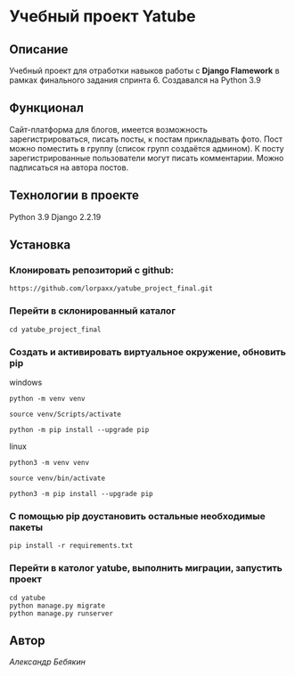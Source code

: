 # Учебный проект Yatube
## Описание
Учебный проект для отработки навыков работы с **Django Flamework** в рамках финального задания спринта 6.
Создавался на Python 3.9
## Функционал
Сайт-платформа для блогов, имеется возможность зарегистрироваться, писать посты, к постам прикладывать фото. Пост можно поместить в группу (список групп создаётся админом). К посту зарегистрированные пользователи могут писать комментарии. Можно падписаться на автора постов.
## Технологии в проекте
Python 3.9
Django 2.2.19

## Установка
### Клонировать репозиторий с github:
```
https://github.com/lorpaxx/yatube_project_final.git
```
### Перейти в склонированный каталог
```
cd yatube_project_final
```
### Создать и активировать виртуальное окружение, обновить pip
windows
```
python -m venv venv

source venv/Scripts/activate

python -m pip install --upgrade pip
```
linux
```
python3 -m venv venv

source venv/bin/activate

python3 -m pip install --upgrade pip
```
### C помощью pip доустановить остальные необходимые пакеты
```
pip install -r requirements.txt
```
### Перейти в католог yatube, выполнить миграции, запустить проект
```
cd yatube
python manage.py migrate
python manage.py runserver
```
 ## Автор
 *Александр Бебякин*
